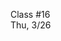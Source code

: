 <div class="lecture2">

<div class="column_date">
<p markdown="block">

Class #16 <br>
Thu, 3/26

</p>
</div>
<div class="column_materials">
<p markdown="block">

<!--
Greedy algorithms.

[slides](slides/10-greedy.html)
--> 

</p>
</div>

<div class="column_assign">
<p markdown="block">



</p>
</div>

</div>
